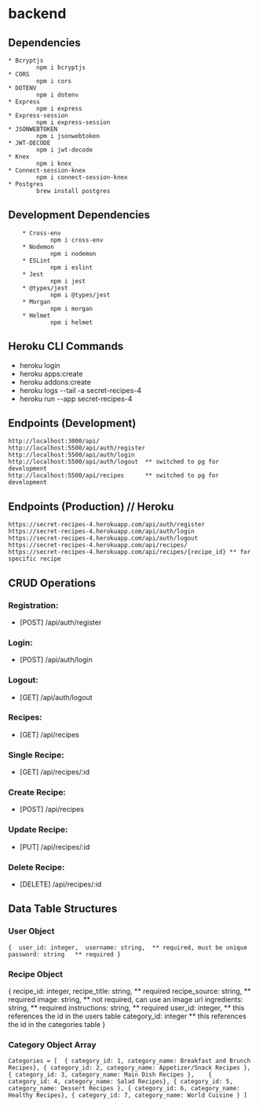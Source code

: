 # backend

## Dependencies
	* Bcryptjs
      		npm i bcryptjs
	* CORS
		  	npm i cors
    * DOTENV
		  	npm i dotenv
    * Express
		  	npm i express
    * Express-session
		  	npm i express-session
    * JSONWEBTOKEN
		  	npm i jsonwebtoken
    * JWT-DECODE
		  	npm i jwt-decode
    * Knex
			npm i knex
	* Connect-session-knex
			npm i connect-session-knex
    * Postgres
		  	brew install postgres

## Development Dependencies
		* Cross-env
				npm i cross-env
		* Nodemon
			  	npm i nodemon
		* ESLint
				npm i eslint
		* Jest
				npm i jest
		* @types/jest
				npm i @types/jest
		* Morgan
				npm i morgan
		* Helmet
				npm i helmet

## Heroku CLI Commands
* heroku login 
* heroku apps:create 
* heroku addons:create 
* heroku logs --tail -a secret-recipes-4 
* heroku run --app secret-recipes-4

## Endpoints (Development)
	http://localhost:3000/api/
  	http://localhost:5500/api/auth/register
  	http://localhost:5500/api/auth/login
  	http://localhost:5500/api/auth/logout  ** switched to pg for development
  	http://localhost:5500/api/recipes      ** switched to pg for development

## Endpoints (Production) // Heroku
	https://secret-recipes-4.herokuapp.com/api/auth/register
	https://secret-recipes-4.herokuapp.com/api/auth/login
	https://secret-recipes-4.herokuapp.com/api/auth/logout
	https://secret-recipes-4.herokuapp.com/api/recipes/
	https://secret-recipes-4.herokuapp.com/api/recipes/{recipe_id} ** for specific recipe

## CRUD Operations

### Registration: 
* [POST] /api/auth/register

### Login: 
* [POST] /api/auth/login

### Logout: 
* [GET] /api/auth/logout      

### Recipes: 
* [GET] /api/recipes       

### Single Recipe: 
* [GET] /api/recipes/:id       

### Create Recipe: 
* [POST] /api/recipes       

### Update Recipe: 
* [PUT] /api/recipes/:id       

### Delete Recipe: 
* [DELETE] /api/recipes/:id       

## Data Table Structures

### User Object  
  `{ 
    user_id: integer, 
    username: string,  ** required, must be unique
    password: string   ** required
	}`

### Recipe Object
  { 
			recipe_id: integer,
			recipe_title: string,       ** required
			recipe_source: string,      ** required
			image: string,              ** not required, can use an image url
			ingredients: string,        ** required
			instructions: string,       ** required
			user_id: integer,           ** this references the id in the users table 
			category_id: integer        ** this references the id in the categories table
	}

### Category Object Array
`Categories = [ 
	{ category_id: 1, category_name: Breakfast and Brunch Recipes},
	{ category_id: 2, category_name: Appetizer/Snack Recipes },
	{ category_id: 3, category_name: Main Dish Recipes },	
	{ category_id: 4, category_name: Salad Recipes},
	{ category_id: 5, category_name: Dessert Recipes },
	{ category_id: 6, category_name: Healthy Recipes},
	{ category_id: 7, category_name: World Cuisine }
]`